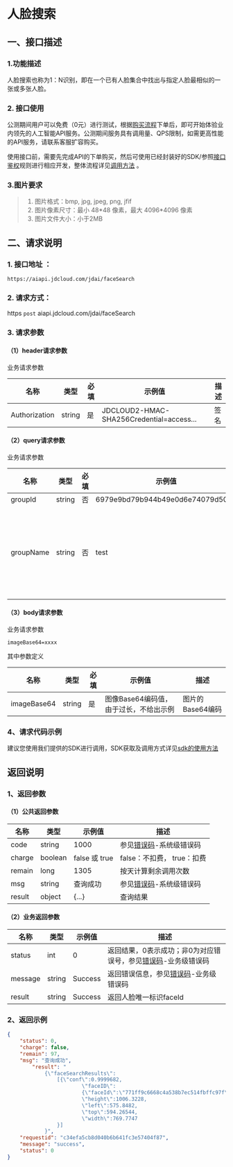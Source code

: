 # 人脸搜索

## 一、接口描述 

### 1.功能描述

人脸搜索也称为1：N识别，即在一个已有人脸集合中找出与指定人脸最相似的一张或多张人脸。

### 2. 接口使用 

公测期间用户可以免费（0元）进行测试，根据[购买流程](../Pricing/Purchase-Process.md)下单后，即可开始体验业内领先的人工智能API服务。公测期间服务具有调用量、QPS限制，如需更高性能的API服务，请联系客服扩容购买。

使用接口前，需要先完成API的下单购买，然后可使用已经封装好的SDK/参照[接口鉴权](../Operation-Guide/Authentication.md)规则进行相应开发，整体流程详见[调用方法](../Operation-Guide/call-methods.md)  。

### 3.图片要求

> 1. 图片格式：bmp, jpg, jpeg, png, jfif
> 2. 图片像素尺寸：最小 48\*48 像素，最大 4096\*4096 像素
> 3. 图片文件大小：小于2MB

## 二、请求说明

### 1. 接口地址 ：

```
https://aiapi.jdcloud.com/jdai/faceSearch
```

### 2. 请求方式：
  
https `post` aiapi.jdcloud.com/jdai/faceSearch

### 3. 请求参数  
 
#### （1）header请求参数
业务请求参数

名称 | 类型 | 必填 | 示例值 | 描述
------|-----|-----|-----|-----
Authorization | string | 是 | JDCLOUD2-HMAC-SHA256Credential=access... | 签名

#### （2）query请求参数
业务请求参数

名称 | 类型 | 必填 | 示例值 | 描述
------|-----|-----|-----|-----
groupId | string | 否 | 6979e9bd79b944b49e0d6e74079d5098 | 分组Id
groupName | string | 否 | test | 分组名称,若groupId不为空则以groupId作为分组的唯一标识

#### （3）body请求参数
业务请求参数
```
imageBase64=xxxx
```
其中参数定义

名称 | 类型 | 必填 | 示例值 | 描述
------|-----|-----|-----|-----
imageBase64 | string | 是 | 图像Base64编码值，由于过长，不给出示例 | 图片的Base64编码


### 4、请求代码示例
建议您使用我们提供的SDK进行调用，SDK获取及调用方式详见[sdk的使用方法](../Operation-Guide/Use-Sdk.md)
 
## 返回说明

### 1、返回参数
#### （1）公共返回参数

名称 | 类型 | 示例值 | 描述
------|-----|-----|-----
code | string | 1000 | 参见[错误码](Error-Code.md)-系统级错误码
charge | boolean | false 或 true | false：不扣费， true：扣费
remain | long | 1305 | 按天计算剩余调用次数
msg | string | 查询成功 | 参见[错误码](Error-Code.md)-系统级错误码
result | object | {...} | 查询结果


#### （2）业务返回参数

名称 | 类型 | 示例值 | 描述
------|-----|-----|-----
status | int | 0 | 返回结果，0表示成功；非0为对应错误号，参见[错误码](Error-Code.md)-业务级错误码
message | string | Success | 返回错误信息，参见[错误码](Error-Code.md)-业务级错误码
result | string | Success | 返回人脸唯一标识faceId

### 2、返回示例

```Json
{
    "status": 0, 
    "charge": false,
    "remain": 97,
    "msg": "查询成功",
		"result": "
			{\"faceSearchResults\":
				[{\"conf\":0.9999682,
						\"faceID\":
						{\"faceId\":\"771ff9c6668c4a538b7ec514fbffc97f\",\"index\":0,\"outerId\":\"fu2\",\"sim\":1.0},
						\"height\":1006.3228,
						\"left\":575.8482,
						\"top\":594.26544,
						\"width\":769.7747
				}]
			}",
    "requestid": "c34efa5cb8d040b6b641fc3e57404f87",
    "message": "success",
    "status": 0
}
```
